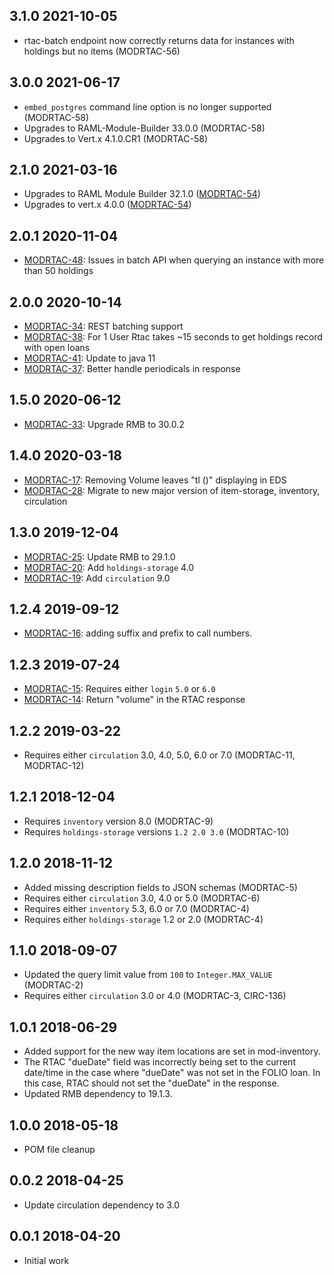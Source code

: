 ## 3.1.0 2021-10-05

* rtac-batch endpoint now correctly returns data for instances with holdings but no items (MODRTAC-56)

## 3.0.0 2021-06-17

* `embed_postgres` command line option is no longer supported (MODRTAC-58)
* Upgrades to RAML-Module-Builder 33.0.0 (MODRTAC-58)
* Upgrades to Vert.x 4.1.0.CR1 (MODRTAC-58)

## 2.1.0 2021-03-16

* Upgrades to RAML Module Builder 32.1.0 ([MODRTAC-54](https://issues.folio.org/browse/MODRTAC-54))
* Upgrades to vert.x 4.0.0 ([MODRTAC-54](https://issues.folio.org/browse/MODRTAC-54))


## 2.0.1 2020-11-04
 * [MODRTAC-48](https://issues.folio.org/browse/MODRTAC-48): Issues in batch API when querying an instance with more than 50 holdings

## 2.0.0 2020-10-14
 * [MODRTAC-34](https://issues.folio.org/browse/MODRTAC-34): REST batching support
 * [MODRTAC-38](https://issues.folio.org/browse/MODRTAC-38): For 1 User Rtac takes ~15 seconds to get holdings record with open loans
 * [MODRTAC-41](https://issues.folio.org/browse/MODRTAC-41): Update to java 11
 * [MODRTAC-37](https://issues.folio.org/browse/MODRTAC-47): Better handle periodicals in response
 
## 1.5.0 2020-06-12
 * [MODRTAC-33](https://issues.folio.org/browse/MODRTAC-33): Upgrade RMB to 30.0.2

## 1.4.0 2020-03-18
 * [MODRTAC-17](https://issues.folio.org/browse/MODRTAC-17): Removing Volume leaves "tl ()" displaying in EDS
 * [MODRTAC-28](https://issues.folio.org/browse/MODRTAC-28): Migrate to new major version of item-storage, inventory, circulation

## 1.3.0 2019-12-04
 * [MODRTAC-25](https://issues.folio.org/browse/MODRTAC-25): Update RMB to 29.1.0
 * [MODRTAC-20](https://issues.folio.org/browse/MODRTAC-20): Add `holdings-storage` 4.0
 * [MODRTAC-19](https://issues.folio.org/browse/MODRTAC-19): Add `circulation` 9.0

## 1.2.4 2019-09-12
 * [MODRTAC-16](https://issues.folio.org/browse/MODRTAC-16): adding suffix and prefix to call numbers.

## 1.2.3 2019-07-24
 * [MODRTAC-15](https://issues.folio.org/browse/MODRTAC-15): Requires either `login` `5.0` or
   `6.0`
 * [MODRTAC-14](https://issues.folio.org/browse/MODRTAC-14): Return "volume" in the RTAC response

## 1.2.2 2019-03-22
 * Requires either `circulation` 3.0, 4.0, 5.0, 6.0 or 7.0 (MODRTAC-11, MODRTAC-12)

## 1.2.1 2018-12-04
 * Requires `inventory` version 8.0 (MODRTAC-9)
 * Requires `holdings-storage` versions `1.2 2.0 3.0` (MODRTAC-10)

## 1.2.0 2018-11-12
 * Added missing description fields to JSON schemas (MODRTAC-5)
 * Requires either `circulation` 3.0, 4.0 or 5.0 (MODRTAC-6)
 * Requires either `inventory` 5.3, 6.0 or 7.0 (MODRTAC-4)
 * Requires either `holdings-storage` 1.2 or 2.0 (MODRTAC-4)

## 1.1.0 2018-09-07
 * Updated the query limit value from `100` to `Integer.MAX_VALUE` (MODRTAC-2)
 * Requires either `circulation` 3.0 or 4.0 (MODRTAC-3, CIRC-136)

## 1.0.1 2018-06-29
 * Added support for the new way item locations are set in mod-inventory.
 * The RTAC "dueDate" field was incorrectly being set to the current date/time
   in the case where "dueDate" was not set in the FOLIO loan. In this case,
   RTAC should not set the "dueDate" in the response.
 * Updated RMB dependency to 19.1.3.

## 1.0.0 2018-05-18
 * POM file cleanup

## 0.0.2 2018-04-25
 * Update circulation dependency to 3.0

## 0.0.1 2018-04-20
 * Initial work
